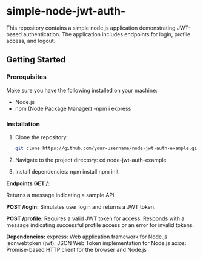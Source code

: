 # simple-node-jwt-auth-
This repository contains a simple node.js application demonstrating JWT-based authentication. The application includes endpoints for login, profile access, and logout.

## Getting Started

### Prerequisites

Make sure you have the following installed on your machine:

- Node.js
- npm (Node Package Manager)
-npm i express
### Installation

1. Clone the repository:

   ```bash
   git clone https://github.com/your-username/node-jwt-auth-example.git

2. Navigate to the project directory:
   cd node-jwt-auth-example
3. Install dependencies:
   npm install
   npm init

**Endpoints**
**GET /:**

Returns a message indicating a sample API.

**POST /login:**
Simulates user login and returns a JWT token.

**POST /profile:**
Requires a valid JWT token for access. Responds with a message indicating successful profile access or an error for invalid tokens.

**Dependencies:**
express: Web application framework for Node.js
jsonwebtoken (jwt): JSON Web Token implementation for Node.js
axios: Promise-based HTTP client for the browser and Node.js
